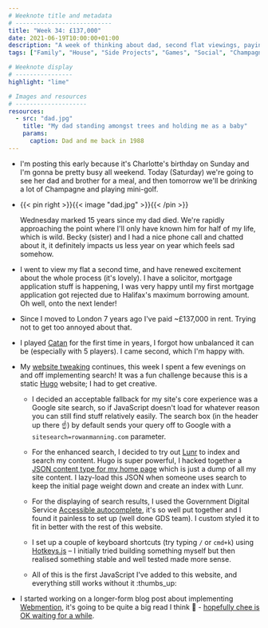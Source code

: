 ```yaml
---
# Weeknote title and metadata
# ---------------------------
title: "Week 34: £137,000"
date: 2021-06-19T10:00:00+01:00
description: "A week of thinking about dad, second flat viewings, paying London rent for 7 years, and making my static website searchable."
tags: ["Family", "House", "Side Projects", "Games", "Social", "Champagne", "Board Games", "Catan", "Writing"]

# Weeknote display
# ----------------
highlight: "lime"

# Images and resources
# --------------------
resources:
  - src: "dad.jpg"
    title: "My dad standing amongst trees and holding me as a baby"
    params:
      caption: Dad and me back in 1988
---
```


  * I'm posting this early because it's Charlotte's birthday on Sunday and I'm gonna be pretty busy all weekend. Today (Saturday) we're going to see her dad and brother for a meal, and then tomorrow we'll be drinking a lot of Champagne and playing mini-golf.

  * {{< pin right >}}{{< image "dad.jpg" >}}{{< /pin >}}
  
    Wednesday marked 15 years since my dad died. We're rapidly approaching the point where I'll only have known him for half of my life, which is wild. Becky (sister) and I had a nice phone call and chatted about it, it definitely impacts us less year on year which feels sad somehow.

  * I went to view my flat a second time, and have renewed excitement about the whole process (it's lovely). I have a solicitor, mortgage application stuff is happening, I was very happy until my first mortgage application got rejected due to Halifax's maximum borrowing amount. Oh well, onto the next lender!
  
  * Since I moved to London 7 years ago I've paid ~£137,000 in rent. Trying not to get too annoyed about that.

  * I played [Catan](https://boardgamegeek.com/boardgame/13/catan) for the first time in years, I forgot how unbalanced it can be (especially with 5 players). I came second, which I'm happy with.

  * My [website tweaking](/weeknotes/33/) continues, this week I spent a few evenings on and off implementing search! It was a fun challenge because this is a static [Hugo](https://gohugo.io/) website; I had to get creative.

    * I decided an acceptable fallback for my site's core experience was a Google site search, so if JavaScript doesn't load for whatever reason you can still find stuff relatively easily. The search box (in the header up there :point_up:) by default sends your query off to Google with a `sitesearch=rowanmanning.com` parameter.

    * For the enhanced search, I decided to try out [Lunr](https://lunrjs.com/) to index and search my content. Hugo is super powerful, I hacked together a [JSON content type for my home page](/index.lunr.json) which is just a dump of all my site content. I lazy-load this JSON when someone uses search to keep the initial page weight down and create an index with Lunr.

    * For the displaying of search results, I used the Government Digital Service [Accessible autocomplete](https://github.com/alphagov/accessible-autocomplete), it's so well put together and I found it painless to set up (well done GDS team). I custom styled it to fit in better with the rest of this website.

    * I set up a couple of keyboard shortcuts (try typing `/` or `cmd+k`) using [Hotkeys.js](https://wangchujiang.com/hotkeys/) – I initially tried building something myself but then realised something stable and well tested made more sense.

    * All of this is the first JavaScript I've added to this website, and everything still works without it :thumbs_up:

  * I started working on a longer-form blog post about implementing [Webmention](https://indieweb.org/Webmention), it's going to be quite a big read I think :grimacing: - [hopefully chee is OK waiting for a while](https://chee.snoot.club/2021/06/15/1328/).
